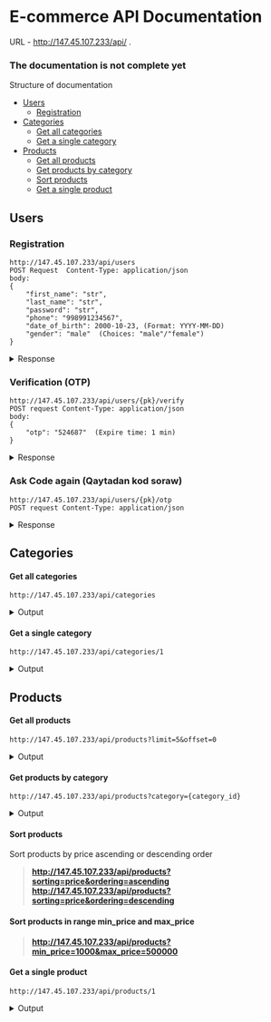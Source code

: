 
# E-commerce API Documentation 

URL - http://147.45.107.233/api/
.

### The documentation is not complete yet

Structure of documentation

- [Users](#users)
  - [Registration](#registration)
- [Categories](#categories)
  - [Get all categories](#get-all-categories)
  - [Get a single category](#get-a-single-category)
- [Products](#products)
   - [Get all products](#get-all-products)
   - [Get products by category](#get-products-by-category)
   - [Sort products](#sort-products)
   - [Get a single product](#get-a-single-product)

## Users
### Registration
```
http://147.45.107.233/api/users
POST Request  Content-Type: application/json
body:
{
    "first_name": "str",
    "last_name": "str",
    "password": "str",
    "phone": "998991234567",
    "date_of_birth": 2000-10-23, (Format: YYYY-MM-DD)
    "gender": "male"  (Choices: "male"/"female")
} 
```

<details><summary>Response</summary>
<pre>
{
    "success": true,
    "errMessage": null,
    "errorCode": null,
    "data": {
        "user": {
            "id": 6,
            "first_name": "Name",
            "last_name": "Surname",
            "phone": "998991234567",
            "date_of_birth": "2000-02-10",
            "gender": "male",
            "is_active": False,
        }
    }
}
</pre>
</details>

### Verification (OTP)
```
http://147.45.107.233/api/users/{pk}/verify
POST request Content-Type: application/json
body:
{
    "otp": "524687"  (Expire time: 1 min)
} 
```

<details><summary>Response</summary>
<pre>
{
    "success": true,
    "errMessage": null,
    "errorCode": null
}
</pre>
</details>


### Ask Code again (Qaytadan kod soraw)
```
http://147.45.107.233/api/users/{pk}/otp
POST request Content-Type: application/json
```

<details><summary>Response</summary>
<pre>
{
    "success": true,
    "errMessage": null,
    "errorCode": null
}
</pre>
</details>

## Categories

#### Get all categories
```
http://147.45.107.233/api/categories 
```

<details><summary>Output</summary>
<pre>
{
    "success": true,
    "errorMessage": null,
    "errorCode": null,
    "data": {
        "categories": [
            {
                "id": 1,
                "name": "Товары для детей",
                "parent_category": null
            },
            {
                "id": 2,
                "name": "Головные уборы и перчатки",
                "parent_category": 1
            },
            {
                "id": 3,
                "name": "Комбинезоны для новорожденных",
                "parent_category": 1
            },
            {
                "id": 5,
                "name": "Готовые сумки в роддом",
                "parent_category": 4
            }
        ]
    }
}
</pre>
</details>

#### Get a single category
```
http://147.45.107.233/api/categories/1
```

<details><summary>Output</summary>
<pre>
{
    "success": true,
    "errorMessage": null,
    "errorCode": null,
    "data": {
        "categories": {
            "id": 1,
            "name": "Товары для детей",
            "parent_category": null
        }
    }
}
</pre>
</details>

## Products

#### Get all products
```
http://147.45.107.233/api/products?limit=5&offset=0
```

<details><summary>Output</summary>
<pre>
{
    "success": true,
    "errMessage": null,
    "errorCode": null,
    "data": {
        "items": [
            {
                "id": 132,
                "code": "10131",
                "name": "BENKUNG 18M",
                "description": null,
                "price": 200000,
                "amount": 1,
                "category": 7,
                "images": [
                    {
                        "id": 132,
                        "image": "http://147.45.107.233/media/products/product.png"
                    }
                ]
            },
            {
                "id": 133,
                "code": "10132",
                "name": "10349 TOLSTOVKA MALCHIK",
                "description": null,
                "price": 200000,
                "amount": 2,
                "category": 8,
                "images": [
                    {
                        "id": 133,
                        "image": "http://147.45.107.233/media/products/product.png"
                    }
                ]
            },
            {
                "id": 134,
                "code": "10133",
                "name": "10332 TOLSTOVKA DEVOCHKA",
                "description": null,
                "price": 200000,
                "amount": 1,
                "category": 9,
                "images": [
                    {
                        "id": 134,
                        "image": "http://147.45.107.233/media/products/product.png"
                    }
                ]
            }
        ],
        "total_records": 238,
        "next": "http://147.45.107.233/api/products?limit=3&max_price=380000&min_price=200000&offset=3&ordering=ascending&sorting=price",
        "previous": null
    }
}
</pre>
</details>

#### Get products by category
```
http://147.45.107.233/api/products?category={category_id}
```

<details><summary>Output</summary>
<pre>
{
    "success": true,
    "errMessage": null,
    "errorCode": null,
    "data": {
        "items": [
            {
                "id": 1,
                "code": "10000",
                "name": "BORTIK DET KROVAT",
                "description": null,
                "price": 720000,
                "amount": 3,
                "category": 2,
                "images": [
                    {
                        "id": 1,
                        "image": "http://147.45.107.233/media/products/product.png"
                    }
                ]
            },
            {
                "id": 9,
                "code": "10008",
                "name": "KOMBINEZON",
                "description": null,
                "price": 420000,
                "amount": 2,
                "category": 2,
                "images": [
                    {
                        "id": 9,
                        "image": "http://147.45.107.233/media/products/product.png"
                    }
                ]
            },
            {
                "id": 17,
                "code": "10016",
                "name": "VECHER PLATYA",
                "description": null,
                "price": 400000,
                "amount": 5,
                "category": 2,
                "images": [
                    {
                        "id": 17,
                        "image": "http://147.45.107.233/media/products/product.png"
                    }
                ]
            }
        ],
        "total_records": 170,
        "next": "http://147.45.107.233/api/products?category=2&limit=3&offset=3",
        "previous": null
    }
}
</pre>
</details>


#### Sort products

Sort products by price ascending or descending order
> **http://147.45.107.233/api/products?sorting=price&ordering=ascending**  
> **http://147.45.107.233/api/products?sorting=price&ordering=descending**

#### Sort products in range min_price and max_price
> **http://147.45.107.233/api/products?min_price=1000&max_price=500000**  

#### Get a single product
```
http://147.45.107.233/api/products/1
```

<details><summary>Output</summary>
<pre>
     {
    "success": true,
    "errorMessage": null,
    "errorCode": null,
    "data": {
        "items": {
            "id": 2,
            "code": "10001",
            "name": "ROZOVIY SHIFON PLATYE",
            "description": null,
            "price": 550000,
            "amount": 3,
            "category": 3,
            "images": [
                {
                    "id": 2,
                    "image": "http://147.45.107.233/media/products/product.png"
                }
            ]
        }
    }
}
</pre>
</details>


